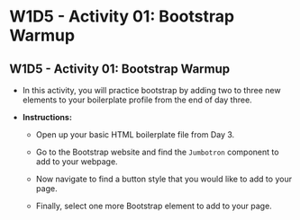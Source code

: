 # W1D5 - Activity 01: Bootstrap Warmup

## W1D5 - Activity 01: Bootstrap Warmup

* In this activity, you will practice bootstrap by adding two to three new elements to your boilerplate profile from the end of day three.

* **Instructions:**

    * Open up your basic HTML boilerplate file from Day 3.

    * Go to the Bootstrap website and find the `Jumbotron` component to add to your webpage.

    * Now navigate to find a button style that you would like to add to your page.

    * Finally, select one more Bootstrap element to add to your page.